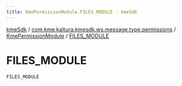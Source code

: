 ```yaml
---
title: KmePermissionModule.FILES_MODULE - kmeSdk
---
```


[kmeSdk](../../index.html) / [com.kme.kaltura.kmesdk.ws.message.type.permissions](../index.html) / [KmePermissionModule](index.html) / [FILES_MODULE](./-f-i-l-e-s_-m-o-d-u-l-e.html)

# FILES_MODULE

`FILES_MODULE`